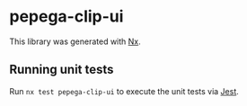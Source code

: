 # pepega-clip-ui

This library was generated with [Nx](https://nx.dev).

## Running unit tests

Run `nx test pepega-clip-ui` to execute the unit tests via [Jest](https://jestjs.io).
